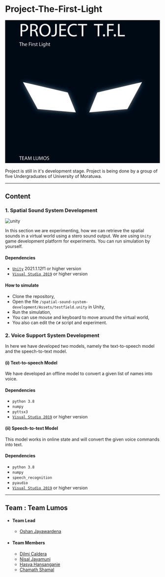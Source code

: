 # Project-The-First-Light

![cover](resources/cover.png)

Project is still in it's development stage. Project is being done by a group of five Undergraduates of University of Moratuwa.

---

## Content

### 1. Spatial Sound System Development

![unity](resources/unity.gif)

In this section we are experimenting, how we can retrieve the spatial sounds in a virtual world using a stero sound output. We are using `Unity` game development platform for experiments. You can run simulation by yourself.

#### Dependencies

* [`Unity`](https://unity3d.com/get-unity/download) 2021.1.12f1 or higher version
* [`Visual Studio 2019`](https://visualstudio.microsoft.com/downloads/?ranMID=46131&ranEAID=a1LgFw09t88&ranSiteID=a1LgFw09t88-aDMGrjLFAVkUttxQ5pYnBA&epi=a1LgFw09t88-aDMGrjLFAVkUttxQ5pYnBA&irgwc=1&OCID=AID2200057_aff_7806_1243925&tduid=%28ir__yrmagxm2zkkfqj03kk0sohzz2n2xrobk06cknoqo00%29%287806%29%281243925%29%28a1LgFw09t88-aDMGrjLFAVkUttxQ5pYnBA%29%28%29&irclickid=_yrmagxm2zkkfqj03kk0sohzz2n2xrobk06cknoqo00) or higher version

#### How to simulate

* Clone the repository,
* Open the file `/spatial-sound-system-development/Assets/testfield.unity` in Unity,
* Run the simulation,
* You can use mouse and keyboard to move around the virtual world,
* You also can edit the `C#` script and experiment.


### 2. Voice Support System Development

In here we have developed two models, namely the text-to-speech model and the speech-to-text model.  

#### (i) Text-to-speech Model

We have developed an offline model to convert a given list of names into voice. 

#### Dependencies

* `python 3.8`
* `numpy`
* `pyttsx3`
* [`Visual Studio 2019`](https://visualstudio.microsoft.com/downloads/?ranMID=46131&ranEAID=a1LgFw09t88&ranSiteID=a1LgFw09t88-aDMGrjLFAVkUttxQ5pYnBA&epi=a1LgFw09t88-aDMGrjLFAVkUttxQ5pYnBA&irgwc=1&OCID=AID2200057_aff_7806_1243925&tduid=%28ir__yrmagxm2zkkfqj03kk0sohzz2n2xrobk06cknoqo00%29%287806%29%281243925%29%28a1LgFw09t88-aDMGrjLFAVkUttxQ5pYnBA%29%28%29&irclickid=_yrmagxm2zkkfqj03kk0sohzz2n2xrobk06cknoqo00) or higher version

#### (ii) Speech-to-text Model

This model works in online state and will convert the given voice commands into text. 

#### Dependencies

* `python 3.8`
* `numpy`
* `speech_recognition`
* `pyaudio`
* [`Visual Studio 2019`](https://visualstudio.microsoft.com/downloads/?ranMID=46131&ranEAID=a1LgFw09t88&ranSiteID=a1LgFw09t88-aDMGrjLFAVkUttxQ5pYnBA&epi=a1LgFw09t88-aDMGrjLFAVkUttxQ5pYnBA&irgwc=1&OCID=AID2200057_aff_7806_1243925&tduid=%28ir__yrmagxm2zkkfqj03kk0sohzz2n2xrobk06cknoqo00%29%287806%29%281243925%29%28a1LgFw09t88-aDMGrjLFAVkUttxQ5pYnBA%29%28%29&irclickid=_yrmagxm2zkkfqj03kk0sohzz2n2xrobk06cknoqo00) or higher version


---

## Team : Team Lumos

* #### Team Lead
  * [Oshan Jayawardena](https://github.com/OshanJayawardana)

* #### Team Members

  * [Dilmi Caldera](https://github.com/DilmiCaldera)
  * [Nisal Jayamuni](https://github.com/NisalJayamuni)
  * [Hasya Hansanganie](https://github.com/HasyaHansanganie)
  * [Chamath Shamal](https://github.com/CSham31)

